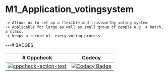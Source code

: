 # M1_Application_votingsystem


    -> Allows us to set up a flexible and trustworthy voting system
    -> Applicable for large as well as small group of people e.g. a batch, a class.
    -> Keeps a record of  every voting process.



---# BADGES


|# Cppcheck  |  Codecy |  
| -------------| -------------|
| [![cppcheck-action-test](https://github.com/YamunadharReddy/M1_Application_votingsystem/actions/workflows/cppcheck.yml/badge.svg?branch=main)](https://github.com/YamunadharReddy/M1_Application_votingsystem/actions/workflows/cppcheck.yml) |  [![Codacy Badge](https://app.codacy.com/project/badge/Grade/3f10fb1a58b645b3be037e942688cfc5)](https://www.codacy.com/gh/YamunadharReddy/M1_Application_votingsystem/dashboard?utm_source=github.com&amp;utm_medium=referral&amp;utm_content=YamunadharReddy/M1_Application_votingsystem&amp;utm_campaign=Badge_Grade)|
